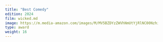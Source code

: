 ```yaml
---
title: "Best Comedy"
edition: 2024
film: wicked.md
image: https://m.media-amazon.com/images/M/MV5BZDYzZWVhNmUtYjRlNC00NzhiLTlhZmMtMmU3ZTU1MWYwYTFlXkEyXkFqcGc@._V1_FMjpg_UX1024_.jpg
type: award
weight: 16
---
```

